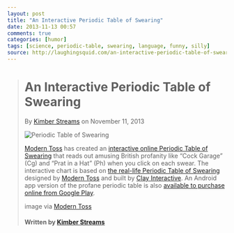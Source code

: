 ```yaml
---
layout: post
title: "An Interactive Periodic Table of Swearing"
date: 2013-11-13 00:57
comments: true
categories: [humor]
tags: [science, periodic-table, swearing, language, funny, silly]
source: http://laughingsquid.com/an-interactive-periodic-table-of-swearing/
---
```

> An Interactive Periodic Table of Swearing
> =========================================
> 
> By [Kimber Streams](http://laughingsquid.com/author/kimber-streams/ "Kimber Streams") on November 11, 2013
> 
> [](https://play.google.com/store/apps/details?id=com.thisisdare.moderntoss&hl=en)
> 
> ![Periodic Table of Swearing](http://laughingsquid.com/wp-content/uploads/2013/11/pts.jpg)
> 
> [Modern Toss](http://shop.moderntoss.com/) has created an [interactive online Periodic Table of Swearing](http://ptos.moderntoss.com/) that reads out amusing British profanity like “Cock Garage” (Cg) and “Prat in a Hat” (Ph) when you click on each swear. The interactive chart is based on [the real-life Periodic Table of Swearing](http://laughingsquid.com/the-periodic-table-of-swearing/) designed by [Modern Toss](http://shop.moderntoss.com/) and built by [Clay Interactive](http://www.clayinteractive.co.uk/). An Android app version of the profane periodic table is also [available to purchase online from Google Play](https://play.google.com/store/apps/details?id=com.thisisdare.moderntoss&hl=en).
> 
> image via [Modern Toss](https://play.google.com/store/apps/details?id=com.thisisdare.moderntoss&hl=en)
> 
> #### Written by [Kimber Streams](https://twitter.com/kimberstreams)

